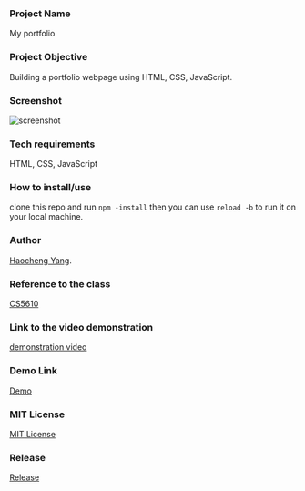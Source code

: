 ### Project Name
My portfolio

### Project Objective
Building a portfolio webpage using HTML, CSS, JavaScript.

### Screenshot
 ![screenshot](https://github.com/chris19960730/chris19960730.github.io/blob/master/screenshot/screenshot.png)
 
### Tech requirements
HTML, CSS, JavaScript

### How to install/use
clone this repo and run `npm -install` then you can use `reload -b` to run it on your local machine.

### Author
[Haocheng Yang](https://github.com/chris19960730).

### Reference to the class
[CS5610](https://johnguerra.co/classes/webDevelopment_spring_2021/)

### Link to the video demonstration
[demonstration video](https://www.youtube.com/watch?v=XkaDYw4WkUk)

### Demo Link
[Demo](https://chris19960730.github.io./)

### MIT License
[MIT License](https://github.com/chris19960730/chris19960730.github.io/blob/master/LICENSE)

### Release
[Release](https://github.com/chris19960730/chris19960730.github.io/releases/tag/v1.0)
